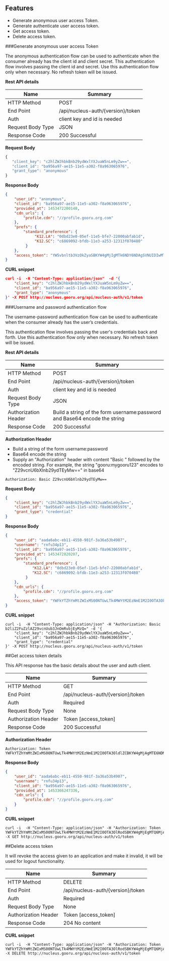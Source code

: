 Features
----------
- Generate anonymous user access Token.
- Generate authenticate user access token.
- Get access token.
- Delete access token.


###Generate anonymous user access Token

   The anonymous authentication flow can be used to authenticate when the consumer already has the client id and client secret.
   This authentication flow involves passing the client id and secret. Use this authentication flow only when necessary. No refresh token will be issued.

**Rest API details**

| Name | Summary |
|------------------------|--------|
| HTTP Method | POST |
| End Point | /api/nucleus-auth/{version}/token |
| Auth | client key and id is needed |
| Request Body Type | JSON |
| Response Code | 200 Successful |

**Request Body**

```javascript
{
   "client_key": "c2hlZWJhbkBnb29ydWxlYXJuaW5nLm9yZw==",
   "client_id": "ba956a97-ae15-11e5-a302-f8a963065976",
   "grant_type": "anonymous"
}
```

**Response Body**

```json
{
    "user_id": "anonymous",
    "client_id": "ba956a97-ae15-11e5-a302-f8a963065976",
    "provided_at": 1453472200140,
    "cdn_urls": {
        "profile.cdn": "//profile.gooru.org.com"
    },
    "prefs": {
        "standard_preference": {
             "K12.LA": "0dbd23e0-05ef-11e5-bfe7-22000abfab1d",
             "K12.SC": "c6869092-bfdb-11e3-a253-12313f070480"
         }
    },
    "access_token": "YW5vbnltb3VzOkZyaSBKYW4gMjIgMTk6NDY6NDAgSVNUIDIwMTY6MTQ1MzQ3MjIwMDE0MA=="
}
```

**CURL snippet**

```json
curl -i  -H "Content-Type: application/json"  -d '{
    "client_key": "c2hlZWJhbkBnb29ydWxlYXJuaW5nLm9yZw==",
    "client_id": "ba956a97-ae15-11e5-a302-f8a963065976",
    "grant_type": "anonymous"
}' -X POST http://nucleus.gooru.org/api/nucleus-auth/v1/token

```

###Username and password authentication flow

   The username-password authentication flow can be used to authenticate when the consumer already has the user’s credentials.

   This authentication flow involves passing the user's credentials back and forth. Use this authentication flow only when necessary. No refresh token will be issued.


**Rest API details**

| Name | Summary |
|------------------------|--------|
| HTTP Method | POST |
| End Point | /api/nucleus-auth/{version}/token |
| Auth | client key and id is needed |
| Request Body Type | JSON |
| Authorization Header | Build a string of the form username:password and Base64 encode the string |
| Response Code | 200 Successful |

**Authorization Header**

- Build a string of the form username:password
- Base64 encode the string
- Supply an "Authorization" header with content "Basic " followed by the encoded string. For example, the string "gooru:mygooru123" encodes to "Z29vcnU6bXlnb29ydTEyMw==" in base64

```Authorization: Basic Z29vcnU6bXlnb29ydTEyMw==```

**Request Body**

```json
{
    "client_key": "c2hlZWJhbkBnb29ydWxlYXJuaW5nLm9yZw==",
    "client_id": "ba956a97-ae15-11e5-a302-f8a963065976",
    "grant_type": "credential"
}
```

**Response Body**

```json
{
    "user_id": "aada6abc-eb11-4550-981f-3a36a53b4907",
    "username": "rnfu34p13",
    "client_id": "ba956a97-ae15-11e5-a302-f8a963065976",
    "provided_at": 1453472820207,
    "prefs": {
        "standard_preference": {
            "K12.LA": "0dbd23e0-05ef-11e5-bfe7-22000abfab1d",
            "K12.SC": "c6869092-bfdb-11e3-a253-12313f070480"
         }
    },
    "cdn_urls": {
        "profile.cdn": "//profile.gooru.org.com"
    },
    "access_token": "YWFkYTZhYmMtZWIxMS00NTUwLTk4MWYtM2EzNmE1M2I0OTA3OkZyaSBKYW4gMjIgMTk6NTc6MDAgSVNUIDIwMTY6MTQ1MzQ3MjgyMDIwNw=="
}
```

**CURL snippet**

```posh
curl -i  -H "Content-Type: application/json" -H "Authorization: Basic b2liZ2FuZzlAZ29vcnUub3JnOmRvbjEyMzQ=" -d '{
    "client_key": "c2hlZWJhbkBnb29ydWxlYXJuaW5nLm9yZw==",
    "client_id": "ba956a97-ae15-11e5-a302-f8a963065976",
    "grant_type": "credential"
}' -X POST http://nucleus.gooru.org/api/nucleus-auth/v1/token
```

##Get access token  details 

 This API response has the basic details about the user and  auth client.

| Name | Summary |
|------------------------|--------|
| HTTP Method | GET |
| End Point | /api/nucleus-auth/{version}/token |
| Auth | Required |
| Request Body Type | None |
| Authorization Header | Token [access_token] |
| Response Code | 200 Successful |

**Authorization Header**

```
Authorization: Token YWFkYTZhYmMtZWIxMS00NTUwLTk4MWYtM2EzNmE1M2I0OTA3OldlZCBKYW4gMjAgMTE6NDM6MzEgSVNUIDIwMTY6MTQ1MzI3MDQxMTkxNA==
```

**Response Body**

```json 
{
    "user_id": "aada6abc-eb11-4550-981f-3a36a53b4907",
    "username": "rnfu34p13",
    "client_id": "ba956a97-ae15-11e5-a302-f8a963065976",
    "provided_at": 1453366247336,
    "cdn_urls": {
        "profile.cdn": "//profile.gooru.org.com"
    }
}
```

**CURL snippet**

```posh
curl -i  -H "Content-Type: application/json" -H "Authorization: Token YWFkYTZhYmMtZWIxMS00NTUwLTk4MWYtM2EzNmE1M2I0OTA3OlRodSBKYW4gMjEgMTQ6MjA6NDcgSVNUIDIwMTY6MTQ1MzM2NjI0NzMzNg==" -X GET http://nucleus.gooru.org/api/nucleus-auth/v1/token
```

##Delete access token 

It will revoke the access given to an application and make it invalid, it will be used for logout functionality.

| Name | Summary |
|------------------------|--------|
| HTTP Method | DELETE |
| End Point | /api/nucleus-auth/{version}/token |
| Auth | Required |
| Request Body Type | None |
| Authorization Header | Token [access_token] |
| Response Code | 204 No content |


**CURL snippet**

```posh
curl -i  -H "Content-Type: application/json" -H "Authorization: Token YWFkYTZhYmMtZWIxMS00NTUwLTk4MWYtM2EzNmE1M2I0OTA3OlRodSBKYW4gMjEgMTQ6MjA6NDcgSVNUIDIwMTY6MTQ1MzM2NjI0NzMzNg=="  -X DELETE http://nucleus.gooru.org/api/nucleus-auth/v1/token
```

